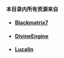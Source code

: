 #### 本目录内所有资源来自 
* #### [Blackmatrix7](https://github.com/blackmatrix7) 
* #### [DivineEngine](https://github.com/DivineEngine)
* #### [Lucalin](https://github.com/LucaLin233)
